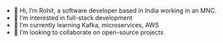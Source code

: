 - 👋 Hi, I’m Rohit, a software developer based in India working in an MNC.
- 👀 I’m interested in full-stack development
- 🌱 I’m currently learning Kafka, microservices, AWS
- 💞️ I’m looking to collaborate on open-source projects


<!---
Rohit8330/Rohit8330 is a ✨ special ✨ repository because its `README.md` (this file) appears on your GitHub profile.
You can click the Preview link to take a look at your changes.
--->
